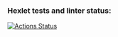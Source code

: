 ### Hexlet tests and linter status:
[![Actions Status](https://github.com/AdrewBraz/typescript-developer-project-81/actions/workflows/hexlet-check.yml/badge.svg)](https://github.com/AdrewBraz/typescript-developer-project-81/actions)